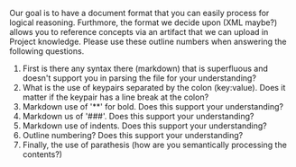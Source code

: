 Our goal is to have a document format that you can easily process for logical reasoning. Furthmore, the format we decide upon (XML maybe?) allows you to reference concepts via an artifact that we can upload in Project knowledge. Please use these outline numbers when answering the following questions.
1. First is there any syntax there (markdown) that is superfluous and doesn't support you in parsing the file for your understanding?
2. What is the use of keypairs separated by the colon (key:value). Does it matter if the keypair has a line break at the colon?
3. Markdown use of '**' for bold. Does this support your understanding?
4. Markdown us of '###'. Does this support your understanding?
5. Markdown use of indents. Does this support your understanding?
6. Outline numbering? Does this support your understanding?
7. Finally, the use of parathesis (how are you semantically processing the contents?)
